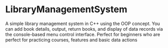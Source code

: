 # LibraryManagementSystem
A simple library management system in C++ using the OOP concept. You can add book details, output, return books, and display of data records via the console-based menu control interface. Perfect for beginners who are perfect for practicing courses, features and basic data actions
